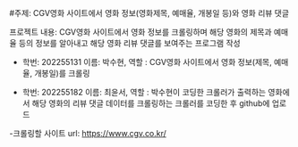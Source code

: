 #주제: CGV영화 사이트에서 영화 정보(영화제목, 예매율, 개봉일 등)와 영화 리뷰 댓글 

프로젝트 내용: CGV영화 사이트에서 영화 정보를 크롤링하며 해당 영화의 제목과 예매율 등의 정보를 알아내고 해당 영화 리뷰 댓글를 보여주는 프로그램 작성

- 학번: 202255131 이름: 박수현, 역할 : CGV영화 사이트에서 영화 정보(제목, 예매율, 개봉일)를 크롤링

- 학번: 202255182 이름: 최윤서, 역할 : 박수현이 코딩한 크롤러가 출력하는 영화에서 해당 영화의 리뷰 댓글 데이터를 크롤링하는 크롤러를 코딩한 후 github에 업로드

-크롤링할 사이트 url: https://www.cgv.co.kr/

